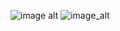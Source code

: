 ![image alt](https://github.com/user-attachments/assets/a99a6e76-c9ec-44c5-adfe-67c53a9d0cfc)
![image_alt](https://github.com/user-attachments/assets/c43e1803-d642-43da-8865-c0ca841a9cd8)


